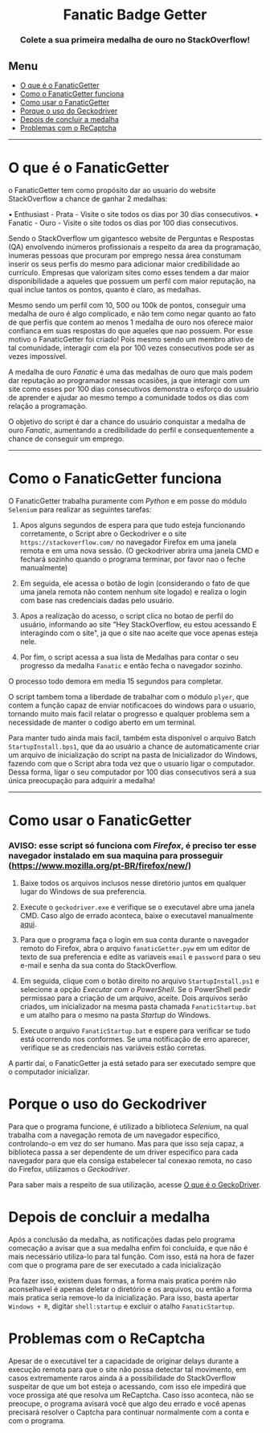 <!-- FANATIC BADGE GETTER (AmauterProjects) -->

<h1 style="text-align: center;">Fanatic Badge Getter</h1>
<h3 style="text-align: center;">Colete a sua primeira medalha de ouro no StackOverflow!</h3>

## Menu

* [O que é o FanaticGetter](#o-que-é-o-fanaticgetter)
* [Como o FanaticGetter funciona](#como-o-fanaticgetter-funciona)
* [Como usar o FanaticGetter](#como-usar-o-fanaticgetter)
* [Porque o uso do Geckodriver](#porque-o-uso-do-geckodriver)
* [Depois de concluir a medalha](#depois-de-concluir-a-medalha)
* [Problemas com o ReCaptcha](#problemas-com-o-recaptcha)

<hr>

# O que é o FanaticGetter

o FanaticGetter tem como propósito dar ao usuario do website StackOverflow a chance de ganhar 2 medalhas:

• Enthusiast - Prata - Visite o site todos os dias por 30 dias consecutivos.
• Fanatic - Ouro -  Visite o site todos os dias por 100 dias consecutivos.

Sendo o StackOverflow um gigantesco website de Perguntas e Respostas (QA) envolvendo inúmeros profissionais a respeito da area da programação, inumeras pessoas que procuram por emprego nessa área constumam inserir os seus perfis do mesmo para adicionar maior credibilidade ao currículo. Empresas que valorizam sites como esses tendem a dar maior disponibilidade a aqueles que possuem um perfil com maior reputação, na qual inclue tantos os pontos, quanto é claro, as medalhas.

Mesmo sendo um perfil com 10, 500 ou 100k de pontos, conseguir uma medalha de ouro é algo complicado, e não tem como negar quanto ao fato de que perfis que contem ao menos 1 medalha de ouro nos oferece maior confianca em suas respostas do que aqueles que nao possuem. Por esse motivo o FanaticGetter foi criado! Pois mesmo sendo um membro ativo de tal comunidade, interagir com ela por 100 vezes consecutivos pode ser as vezes impossível.

A medalha de ouro *Fanatic* é uma das medalhas de ouro que mais podem dar reputação ao programador nessas ocasiões, ja que interagir com um site como esses por 100 dias consecutivos demonstra o esforço do usuário de aprender e ajudar ao mesmo tempo a comunidade todos os dias com relação a programação.

O objetivo do script é dar a chance do usuário conquistar a medalha de ouro *Fanatic*, aumentando a credibilidade do perfil e consequentemente a chance de conseguir um emprego.

<hr>

# Como o FanaticGetter funciona

O FanaticGetter trabalha puramente com *Python* e em posse do módulo `Selenium` para realizar as seguintes tarefas:

1. Apos alguns segundos de espera para que tudo esteja funcionando corretamente, o Script abre o Geckodriver e o site `https://stackoverflow.com/` no navegador Firefox em uma janela remota e em uma nova sessão. (O geckodriver abrira uma janela CMD e fechará sozinho quando o programa terminar, por favor nao o feche manualmente)

2. Em seguida, ele acessa o botão de login (considerando o fato de que uma janela remota não contem nenhum site logado) e realiza o login com base nas credenciais dadas pelo usuário.

3. Apos a realização do acesso, o script clica no botao de perfil do usuário, informando ao site "Hey StackOverflow, eu estou acessando E interagindo com o site", ja que o site nao aceite que voce apenas esteja nele.

4. Por fim, o script acessa a sua lista de Medalhas para contar o seu progresso da medalha `Fanatic` e então fecha o navegador sozinho.

O processo todo demora em media 15 segundos para completar.

O script tambem toma a liberdade de trabalhar com o módulo `plyer`, que contem a função capaz de enviar notificacoes do windows para o usuario, tornando muito mais facil relatar o progresso e qualquer problema sem a necessidade de manter o codigo aberto em um terminal.

Para manter tudo ainda mais facil, também esta disponível o arquivo Batch `StartupInstall.bps1`, que da ao usuário a chance de automaticamente criar um arquivo de inicialização do script na pasta de Inicializador do Windows, fazendo com que o Script abra toda vez que o usuario ligar o computador. Dessa forma, ligar o seu computador por 100 dias consecutivos será a sua única preocupação para adquirir a medalha!

<hr>

# Como usar o FanaticGetter

### AVISO: esse script só funciona com *Firefox*, é preciso ter esse navegador instalado em sua maquina para prosseguir (https://www.mozilla.org/pt-BR/firefox/new/)


1. Baixe todos os arquivos inclusos nesse diretório juntos em qualquer lugar do Windows de sua preferencia.

2. Execute o `geckodriver.exe` e verifique se o executavel abre uma janela CMD. Caso algo de errado aconteca, baixe o executavel manualmente [aqui](https://github.com/mozilla/geckodriver/releases).

3. Para que o programa faça o login em sua conta durante o navegador remoto do Firefox, abra o arquivo `fanaticGetter.pyw` em um editor de texto de sua preferencia e edite as variaveis `email` e `password` para o seu e-mail e senha da sua conta do StackOverflow.

4. Em seguida, clique com o botão direito no arquivo `StartupInstall.ps1` e selecione a opção *Executar com o PowerShell*. Se o PowerShell pedir permissao para a criação de um arquivo, aceite. Dois arquivos serão criados, um inicializador na mesma pasta chamada `FanaticStartup.bat` e um atalho para o mesmo na pasta *Startup* do Windows.
 
5. Execute o arquivo `FanaticStartup.bat` e espere para verificar se tudo está ocorrendo nos conformes. Se uma notificação de erro aparecer, verifique se as credenciais nas variáveis estão corretas.

A partir daí, o FanaticGetter ja está setado para ser executado sempre que o computador inicializar.

# Porque o uso do Geckodriver

Para que o programa funcione, é utilizado a biblioteca *Selenium*, na qual trabalha com a navegação remota de um navegador especifico, controlando-o em vez do ser humano. Mas para que isso seja capaz, a biblioteca passa a ser dependente de um driver especifico para cada navegador para que ela consiga estabelecer tal conexao remota, no caso do Firefox, utilizamos o *Geckodriver*.

Para saber mais a respeito de sua utilização, acesse [O que é o GeckoDriver](https://www.softwaretestinghelp.com/geckodriver-selenium-tutorial/#What_is_GeckoDriver).

# Depois de concluir a medalha

Após a conclusão da medalha, as notificações dadas pelo programa comecação a avisar que a sua medalha enfim foi concluída, e que não é mais necessário utiliza-lo para tal função. Com isso, está na hora de fazer com que o programa pare de ser executado a cada inicialização

Pra fazer isso, existem duas formas, a forma mais pratica porém não aconselhavel é apenas deletar o diretório e os arquivos, ou então a forma mais pratica seria remove-lo da inicialização. Para isso, basta apertar `Windows + R`, digitar `shell:startup` e excluir o atalho `FanaticStartup`.

# Problemas com o ReCaptcha

Apesar de o executável ter a capacidade de originar delays durante a execução remota para que o site não possa detectar tal movimento, em casos extremamente raros ainda á a possibilidade do StackOverflow suspeitar de que um bot esteja o acessando, com isso ele impedirá que voce prossiga até que resolva um ReCaptcha. Caso isso aconteca, não se preocupe, o programa avisará você que algo deu errado e você apenas precisará resolver o Captcha para continuar normalmente com a conta e com o programa.